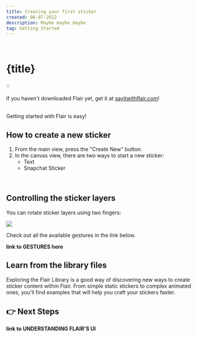 ```yaml
---
title: Creating your first sticker
created: 06-07-2022
description: Maybe maybe maybe
tag: Getting Started
---
```


&nbsp;
&nbsp;
&nbsp;

<div class="doc-container">

# {title}

<aside>
    <div class="aside-image">
        💡
    </div>
    &nbsp; &nbsp;
    <div class="aside-text">
        If you haven't downloaded Flair yet, get it at <a href="https://sayitwithflair.com" alt="sayitwithflair.com">sayitwithflair.com</a>!
    </div>
</aside>

<br>

Getting started with Flair is easy!

## How to create a new sticker

1. From the main view, press the "Create New" button.
1. In the canvas view, there are two ways to start a new sticker:
   - Text
   - Snapchat Sticker

<br>

## Controlling the sticker layers

You can rotate sticker layers using two fingers:

<img class="gesture-image" src="rotateTwoFingers.svg">

Check out all the available gestures in the link below.

**link to GESTURES here**

## Learn from the library files

Exploring the Flair Library is a good way of discovering new ways to create sticker content within Flair. From simple static stickers to complex animated ones, you'll find examples that will help you craft your stickers faster.

## 👉 Next Steps

**link to UNDERSTANDING FLAIR'S UI**

</div>
